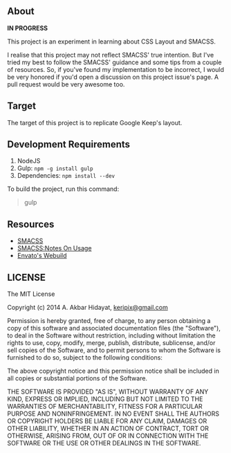 ## About

**IN PROGRESS**

This project is an experiment in learning about CSS Layout and SMACSS.

I realise that this project may not reflect SMACSS' true intention. But I've tried my best to follow the SMACSS' guidance and some tips from a couple of resources. So, if you've found my implementation to be incorrect, I would be very honored if you'd open a discussion on this project issue's page. A pull request would be very awesome too.

## Target

The target of this project is to replicate Google Keep's layout.

## Development Requirements

1. NodeJS
2. Gulp: `npm -g install gulp`
3. Dependencies: `npm install --dev`

To build the project, run this command:

> gulp

## Resources

- [SMACSS](http://smacss.com/)
- [SMACSS:Notes On Usage](http://alchemyindesign.com/notes/2012/10/03/smacss-notes-on-usage.html)
- [Envato's Webuild](http://webuild.envato.com/blog/how-to-scale-and-maintain-legacy-css-with-sass-and-smacss/)

## LICENSE

The MIT License

Copyright (c) 2014 A. Akbar Hidayat, keripix@gmail.com

Permission is hereby granted, free of charge, to any person obtaining a copy
of this software and associated documentation files (the "Software"), to deal
in the Software without restriction, including without limitation the rights
to use, copy, modify, merge, publish, distribute, sublicense, and/or sell
copies of the Software, and to permit persons to whom the Software is
furnished to do so, subject to the following conditions:

The above copyright notice and this permission notice shall be included in all
copies or substantial portions of the Software.

THE SOFTWARE IS PROVIDED "AS IS", WITHOUT WARRANTY OF ANY KIND, EXPRESS OR
IMPLIED, INCLUDING BUT NOT LIMITED TO THE WARRANTIES OF MERCHANTABILITY,
FITNESS FOR A PARTICULAR PURPOSE AND NONINFRINGEMENT. IN NO EVENT SHALL THE
AUTHORS OR COPYRIGHT HOLDERS BE LIABLE FOR ANY CLAIM, DAMAGES OR OTHER
LIABILITY, WHETHER IN AN ACTION OF CONTRACT, TORT OR OTHERWISE, ARISING FROM,
OUT OF OR IN CONNECTION WITH THE SOFTWARE OR THE USE OR OTHER DEALINGS IN THE
SOFTWARE.